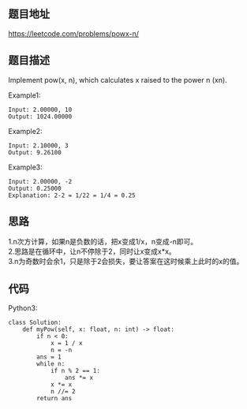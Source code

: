 ## 题目地址
https://leetcode.com/problems/powx-n/

## 题目描述
Implement pow(x, n), which calculates x raised to the power n (xn).

Example1:
```
Input: 2.00000, 10
Output: 1024.00000
```
Example2:
```
Input: 2.10000, 3
Output: 9.26100
```
Example3:
```
Input: 2.00000, -2
Output: 0.25000
Explanation: 2-2 = 1/22 = 1/4 = 0.25
```

## 思路
1.n次方计算，如果n是负数的话，把x变成1/x，n变成-n即可。  
2.思路是在循环中，让n不停除于2，同时让x变成x*x。  
3.n为奇数时会余1，只是除于2会损失，要让答案在这时候乘上此时的x的值。  

## 代码
Python3:
```
class Solution:
    def myPow(self, x: float, n: int) -> float:
        if n < 0:
            x = 1 / x
            n = -n
        ans = 1
        while n:
            if n % 2 == 1:
                ans *= x
            x *= x
            n //= 2
        return ans
```
